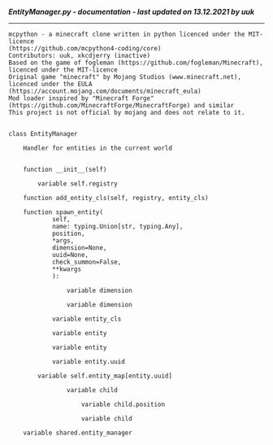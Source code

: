 ***EntityManager.py - documentation - last updated on 13.12.2021 by uuk***
___

    mcpython - a minecraft clone written in python licenced under the MIT-licence 
    (https://github.com/mcpython4-coding/core)
    Contributors: uuk, xkcdjerry (inactive)
    Based on the game of fogleman (https://github.com/fogleman/Minecraft), licenced under the MIT-licence
    Original game "minecraft" by Mojang Studios (www.minecraft.net), licenced under the EULA
    (https://account.mojang.com/documents/minecraft_eula)
    Mod loader inspired by "Minecraft Forge" (https://github.com/MinecraftForge/MinecraftForge) and similar
    This project is not official by mojang and does not relate to it.


    class EntityManager
        
        Handler for entities in the current world


        function __init__(self)

            variable self.registry

        function add_entity_cls(self, registry, entity_cls)

        function spawn_entity(
                self,
                name: typing.Union[str, typing.Any],
                position,
                *args,
                dimension=None,
                uuid=None,
                check_summon=False,
                **kwargs
                ):

                    variable dimension

                    variable dimension

                variable entity_cls

                variable entity

                variable entity

                variable entity.uuid

            variable self.entity_map[entity.uuid]

                    variable child

                        variable child.position

                        variable child

        variable shared.entity_manager